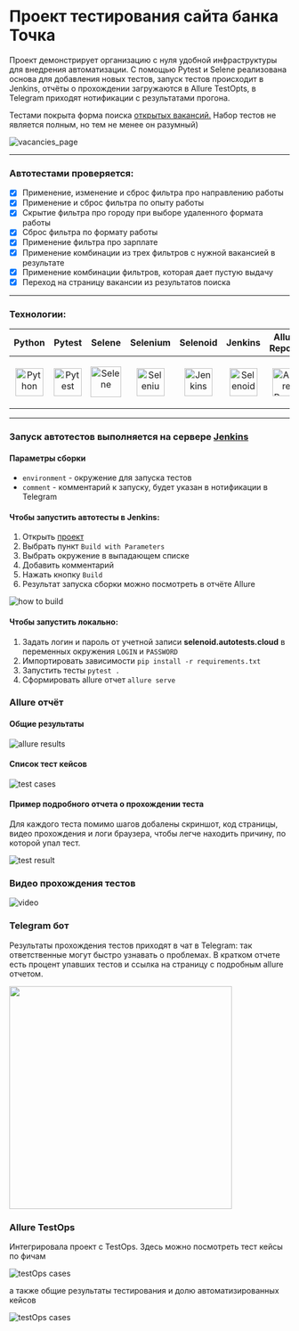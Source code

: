 # Проект тестирования сайта банка Точка</h1>

Проект демонстрирует организацию с нуля удобной инфраструктуры для внедрения автоматизации. 
С помощью Pytest и Selene реализована основа для добавления новых тестов, запуск тестов происходит в Jenkins,
отчёты о прохождении загружаются в Allure TestOpts, 
в Telegram приходят нотификации с результатами прогона.

Тестами покрыта форма поиска [открытых вакансий.](https://tochka.com/hr/vacancies/) 
Набор тестов не является полным, но тем не менее он разумный)

![vacancies_page](resources/images/vacancies_page.png)

---

### Автотестами проверяется:

* [X]  Применение, изменение и сброс фильтра про направлению работы
* [X]  Применение и сброс фильтра по опыту работы
* [X]  Скрытие фильтра про городу при выборе удаленного формата работы
* [X]  Сброс фильтра по формату работы
* [X]  Применение фильтра про зарплате
* [X]  Применение комбинации из трех фильтров с нужной вакансией в результате
* [X]  Применение комбинации фильтров, которая дает пустую выдачу
* [X]  Переход на страницу вакансии из результатов поиска

---

### Технологии:

| Python | Pytest | Selene | Selenium | Selenoid | Jenkins | Allure Reports | Allure TestOps | Telegram |
|--------|--------|--------|----------|----------|---------|-----------------|----------------|----------|
| <p align="center"><img src="resources/icons/python.svg" alt="Python" width="50"/></p> | <p align="center"><img src="resources/icons/pytest.png" alt="Pytest" width="50"/></p> | <p align="center"><img src="resources/icons/selene.png" alt="Selene" width="55"/></p> | <p align="center"><img src="resources/icons/selenium.png" alt="Selenium" width="50"/></p> | <p align="center"><img src="resources/icons/jenkins.png" alt="Jenkins" width="50"/></p> | <p align="center"><img src="resources/icons/selenoid.png" alt="Selenoid" width="50"/></p> | <p align="center"><img src="resources/icons/allure_report.png" alt="Allure Reports" width="50"/></p> | <p align="center"><img src="resources/icons/allure_testops.png" alt="Allure TestOps" width="50"/></p> | <p align="center"><img src="resources/icons/telegram.png" alt="Telegram" width="50"/></p> |

---

### Запуск автотестов выполняется на сервере [Jenkins](https://jenkins.autotests.cloud/job/julia_shilkova-tochka_tests_demo/)

#### Параметры сборки

* `environment` - окружение для запуска тестов
* `comment` - комментарий к запуску, будет указан в нотификации в Telegram

#### Чтобы запустить автотесты в Jenkins:

1. Открыть [проект](https://jenkins.autotests.cloud/job/julia_shilkova-tochka_tests_demo/)
2. Выбрать пункт `Build with Parameters`
3. Выбрать окружение в выпадающем списке
4. Добавить комментарий
5. Нажать кнопку `Build`
6. Результат запуска сборки можно посмотреть в отчёте Allure

![how to build](resources/images/howToBuild.png)

#### Чтобы запустить локально:

1. Задать логин и пароль от учетной записи **selenoid.autotests.cloud** 
в переменных окружения `LOGIN` и `PASSWORD`
2. Импортировать зависимости `pip install -r requirements.txt`
3. Запустить тесты `pytest .`
4. Сформировать allure отчет `allure serve`

### Allure отчёт

#### Общие результаты
![allure results](resources/images/allure_report.png)

#### Список тест кейсов
![test cases](resources/images/test_cases.png)

#### Пример подробного отчета о прохождении теста
Для каждого теста помимо шагов добалены скриншот, код страницы, видео прохождения и логи браузера,
чтобы легче находить причину, по которой упал тест.  

![test result](resources/images/scenario.png)

### Видео прохождения тестов
![video](resources/images/tests_video.gif)

###  Telegram бот
Результаты прохождения тестов приходят в чат в Telegram: так ответственные могут быстро узнавать о проблемах. 
В кратком отчете есть процент упавших тестов и ссылка на страницу с подробным allure отчетом.

<img src="resources/images/telegram_notification.png" width="400">

### Allure TestOps

Интегрировала проект с TestOps. Здесь можно посмотреть тест кейсы по фичам

![testOps cases](resources/images/testOps_test_cases.png)

а также общие результаты тестирования и долю автоматизированных кейсов

![testOps cases](resources/images/testOps_dashboard.png)







